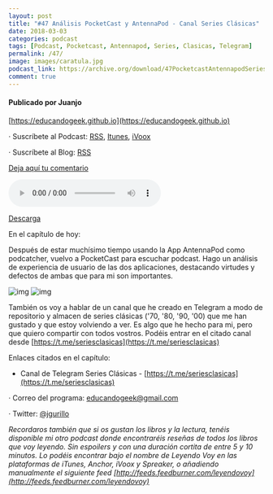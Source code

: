 ```yaml
---
layout: post
title: "#47 Análisis PocketCast y AntennaPod - Canal Series Clásicas"
date: 2018-03-03
categories: podcast
tags: [Podcast, Pocketcast, Antennapod, Series, Clasicas, Telegram]
permalink: /47/
image: images/caratula.jpg
podcast_link: https://archive.org/download/47PocketcastAntennapodSeriesClasicas/47-pocketcast-antennapod-series-clasicas.mp3
comment: true
---
```


#### Publicado por Juanjo

[https://educandogeek.github.io](https://educandogeek.github.io)

· Suscríbete al Podcast: [RSS](http://feeds.feedburner.com/educandogeek), [Itunes](https://itunes.apple.com/es/podcast/educando-geek/id1110060146?mt=2), [iVoox](https://www.ivoox.com/podcast-educando-geek_sq_f1289274_1.html)

· Suscríbete al Blog: [RSS](http://feeds.feedburner.com/educandogeekblog)

[Deja aquí tu comentario](https://educandogeek.github.io/47/)

<audio controls>
  <source src="{{ page.podcast_link }}" type="audio/mp3">
</audio>


[Descarga][Mp3]


En el capítulo de hoy:

Después de estar muchísimo tiempo usando la App AntennaPod como podcatcher, vuelvo a PocketCast para escuchar podcast. Hago un análisis de experiencia de usuario de las dos aplicaciones, destacando virtudes y defectos de ambas que para mi son importantes.


![img](https://lh3.googleusercontent.com/4aGFP7kTjcaxkIL38b5DPry-Na_E4ftOKHA2u0W_F1R_YAszOpPaw4-c6W7SiAz-Jg=w300) ![img](https://lh4.ggpht.com/hnIVqSQ1n1gfq4u34y-wNwmJzhdErBJD5VjHjPRLwa4A9l5z_GhmefMB1afdiETEEA=w300)


También os voy a hablar de un canal que he creado en Telegram a modo de repositorio y almacen de series clásicas ('70, '80, '90, '00) que me han gustado y que estoy volviendo a ver. Es algo que he hecho para mi, pero que quiero compartir con todos vostros. Podéis entrar en el citado canal desde [https://t.me/seriesclasicas](https://t.me/seriesclasicas)



Enlaces citados en el capítulo:

- Canal de Telegram Series Clásicas - [https://t.me/seriesclasicas](https://t.me/seriesclasicas)


· Correo del programa: [educandogeek@gmail.com](mailto:educandogeek@gmail.com)

· Twitter: [@jgurillo](https://twitter.com/jgurillo)


*Recordaros también que si os gustan los libros y la lectura, tenéis disponible mi otro podcast donde encontraréis reseñas de todos los libros que voy leyendo. Sin espoilers y con una duración cortita de entre 5 y 10 minutos. Lo podéis encontrar bajo el nombre de Leyendo Voy en las plataformas de iTunes, Anchor, iVoox y Spreaker, o añadiendo manualmente el siguiente feed [http://feeds.feedburner.com/leyendovoy](http://feeds.feedburner.com/leyendovoy)*



[Mp3]: https://archive.org/download/47PocketcastAntennapodSeriesClasicas/47-pocketcast-antennapod-series-clasicas.mp3
